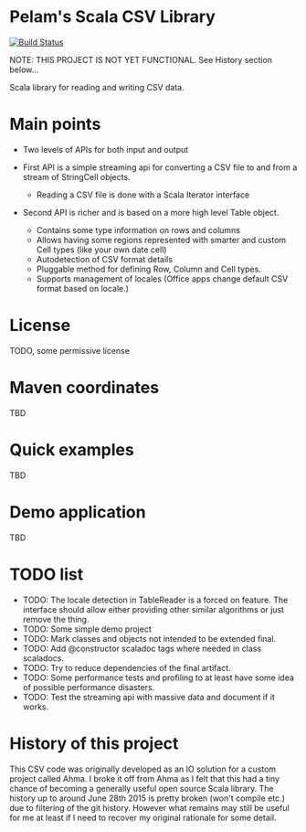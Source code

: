 Pelam's Scala CSV Library
=========================
[![Build Status](https://travis-ci.org/pelamfi/pelam-scala-csv.svg?branch=master)](https://travis-ci.org/pelamfi/pelam-scala-csv)

NOTE: THIS PROJECT IS NOT YET FUNCTIONAL.
See History section below...

Scala library for reading and writing CSV data. 

Main points
===========

  * Two levels of APIs for both input and output


  * First API is a simple streaming api for converting a CSV file to and from a
    stream of StringCell objects.
    * Reading a CSV file is done with a Scala Iterator interface


  * Second API is richer and is based on a more high level Table object.
    * Contains some type information on rows and columns
    * Allows having some regions represented with smarter and custom Cell types 
      (like your own date cell)
    * Autodetection of CSV format details
    * Pluggable method for defining Row, Column and Cell types.
    * Supports management of locales (Office apps change default CSV
      format based on locale.)


License
=======

TODO, some permissive license

Maven coordinates
=================

TBD

Quick examples
==============

TBD

Demo application
================

TBD

TODO list
=========

  * TODO: The locale detection in TableReader is a forced on feature. 
  The interface should allow either providing other similar algorithms or just remove the thing.
  * TODO: Some simple demo project
  * TODO: Mark classes and objects not intended to be extended final.
  * TODO: Add @constructor scaladoc tags where needed in class scaladocs.
  * TODO: Try to reduce dependencies of the final artifact.
  * TODO: Some performance tests and profiling to at least have some idea of possible performance disasters.
  * TODO: Test the streaming api with massive data and document if it works.

History of this project
=======================

This CSV code was originally developed as an IO solution for a custom project called Ahma.
I broke it off from Ahma as I felt that this had a tiny chance of becoming a generally useful
open source Scala library. The history up to around June 28th 2015 is pretty broken (won't compile etc.) due
to filtering of the git history. However what remains may still be useful for me at least if I need
to recover my original rationale for some detail.


